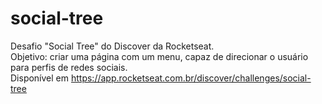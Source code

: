 # social-tree

Desafio "Social Tree" do Discover da Rocketseat. <br>
Objetivo: criar uma página com um menu, capaz de direcionar o usuário para perfis de redes sociais. <br>
Disponível em https://app.rocketseat.com.br/discover/challenges/social-tree
